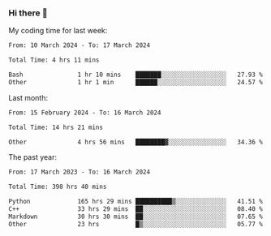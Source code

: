 ### Hi there 👋

My coding time for last week:

<!--START_SECTION:week-->

```txt
From: 10 March 2024 - To: 17 March 2024

Total Time: 4 hrs 11 mins

Bash               1 hr 10 mins    ███████░░░░░░░░░░░░░░░░░░   27.93 %
Other              1 hr 1 min      ██████░░░░░░░░░░░░░░░░░░░   24.57 %
```

<!--END_SECTION:week-->

Last month:

<!--START_SECTION:month-->

```txt
From: 15 February 2024 - To: 16 March 2024

Total Time: 14 hrs 21 mins

Other              4 hrs 56 mins   ████████▓░░░░░░░░░░░░░░░░   34.36 %
```

<!--END_SECTION:month-->

The past year:

<!--START_SECTION:year-->

```txt
From: 17 March 2023 - To: 16 March 2024

Total Time: 398 hrs 40 mins

Python             165 hrs 29 mins ██████████▒░░░░░░░░░░░░░░   41.51 %
C++                33 hrs 29 mins  ██░░░░░░░░░░░░░░░░░░░░░░░   08.40 %
Markdown           30 hrs 30 mins  ██░░░░░░░░░░░░░░░░░░░░░░░   07.65 %
Other              23 hrs          █▒░░░░░░░░░░░░░░░░░░░░░░░   05.77 %
```

<!--END_SECTION:year-->

